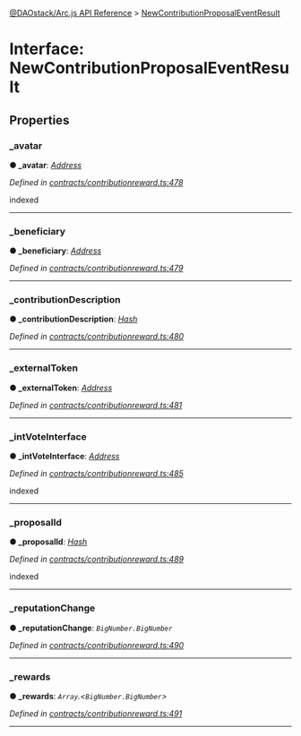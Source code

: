 [@DAOstack/Arc.js API Reference](../README.md) > [NewContributionProposalEventResult](../interfaces/newcontributionproposaleventresult.md)



# Interface: NewContributionProposalEventResult


## Properties
<a id="_avatar"></a>

###  _avatar

**●  _avatar**:  *[Address](../#address)* 

*Defined in [contracts/contributionreward.ts:478](https://github.com/daostack/arc.js/blob/6909d59/lib/contracts/contributionreward.ts#L478)*



indexed




___

<a id="_beneficiary"></a>

###  _beneficiary

**●  _beneficiary**:  *[Address](../#address)* 

*Defined in [contracts/contributionreward.ts:479](https://github.com/daostack/arc.js/blob/6909d59/lib/contracts/contributionreward.ts#L479)*





___

<a id="_contributiondescription"></a>

###  _contributionDescription

**●  _contributionDescription**:  *[Hash](../#hash)* 

*Defined in [contracts/contributionreward.ts:480](https://github.com/daostack/arc.js/blob/6909d59/lib/contracts/contributionreward.ts#L480)*





___

<a id="_externaltoken"></a>

###  _externalToken

**●  _externalToken**:  *[Address](../#address)* 

*Defined in [contracts/contributionreward.ts:481](https://github.com/daostack/arc.js/blob/6909d59/lib/contracts/contributionreward.ts#L481)*





___

<a id="_intvoteinterface"></a>

###  _intVoteInterface

**●  _intVoteInterface**:  *[Address](../#address)* 

*Defined in [contracts/contributionreward.ts:485](https://github.com/daostack/arc.js/blob/6909d59/lib/contracts/contributionreward.ts#L485)*



indexed




___

<a id="_proposalid"></a>

###  _proposalId

**●  _proposalId**:  *[Hash](../#hash)* 

*Defined in [contracts/contributionreward.ts:489](https://github.com/daostack/arc.js/blob/6909d59/lib/contracts/contributionreward.ts#L489)*



indexed




___

<a id="_reputationchange"></a>

###  _reputationChange

**●  _reputationChange**:  *`BigNumber.BigNumber`* 

*Defined in [contracts/contributionreward.ts:490](https://github.com/daostack/arc.js/blob/6909d59/lib/contracts/contributionreward.ts#L490)*





___

<a id="_rewards"></a>

###  _rewards

**●  _rewards**:  *`Array`.<`BigNumber.BigNumber`>* 

*Defined in [contracts/contributionreward.ts:491](https://github.com/daostack/arc.js/blob/6909d59/lib/contracts/contributionreward.ts#L491)*





___


